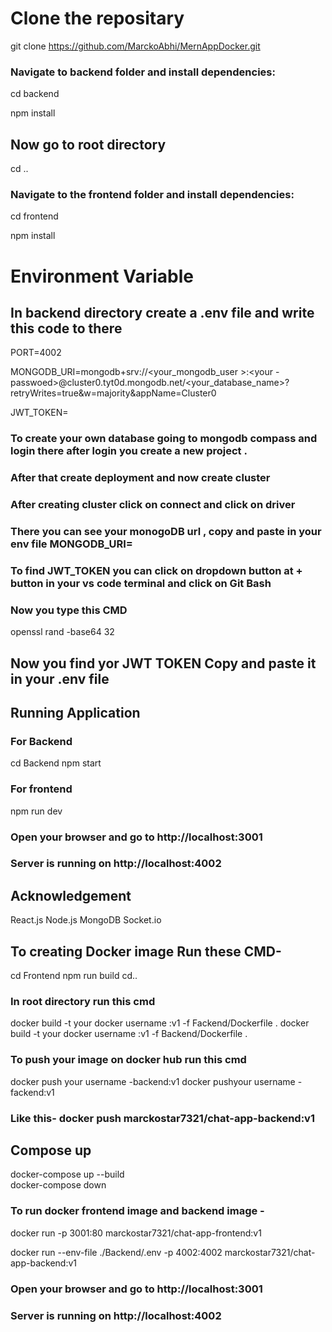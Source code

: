 # Clone the repositary

git clone https://github.com/MarckoAbhi/MernAppDocker.git

### Navigate to backend folder and install dependencies:

cd backend

npm install

## Now go to root directory
cd ..

### Navigate to the frontend folder and install dependencies:

  cd frontend
  
  npm install

# Environment Variable 
## In backend directory create a .env file and write this code to there 

PORT=4002

MONGODB_URI=mongodb+srv://<your_mongodb_user >:<your -passwoed>@cluster0.tyt0d.mongodb.net/<your_database_name>?retryWrites=true&w=majority&appName=Cluster0

JWT_TOKEN=

### To create your own database going to mongodb compass and login there after login you create a new project .
### After that create deployment and now create cluster 
### After creating cluster click on connect and click on driver 
### There you can see your monogoDB url , copy and paste in your env file MONGODB_URI= 

### To find JWT_TOKEN you can click on dropdown button at + button in your vs code terminal and click on Git Bash
### Now you type this CMD

openssl rand -base64 32 

## Now you find yor JWT TOKEN Copy and paste it in your .env file

## Running Application 
### For Backend

cd Backend
npm start

### For frontend

npm run dev

### Open your browser and go to http://localhost:3001
### Server is running on http://localhost:4002

## Acknowledgement
React.js
Node.js
MongoDB
Socket.io

## To creating Docker image Run these CMD- 
cd Frontend
npm run build
cd.. 

### In root directory run this cmd 
docker build -t your docker username :v1 -f Fackend/Dockerfile .
docker build -t your docker username :v1 -f Backend/Dockerfile .

### To push your image on docker hub run this cmd
docker push your username -backend:v1 
docker pushyour username -fackend:v1

### Like this- docker push marckostar7321/chat-app-backend:v1 
## Compose up 
docker-compose up --build   
docker-compose down

### To run docker frontend image and backend image -

docker run -p 3001:80 marckostar7321/chat-app-frontend:v1

docker run --env-file ./Backend/.env -p 4002:4002 marckostar7321/chat-app-backend:v1

### Open your browser and go to http://localhost:3001
### Server is running on http://localhost:4002
